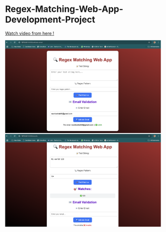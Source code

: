 # Regex-Matching-Web-App-Development-Project
[Watch video from here !](https://github.com/Amreen-0786/Regex-Matching-Web-App-Development-Project/blob/main/result-1.mp4)




![](Results/result-2.png)
![](Results/result-3.png)
